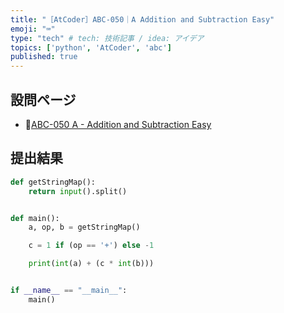 ```yaml
---
title: "［AtCoder］ABC-050｜A Addition and Subtraction Easy"
emoji: "⌨️"
type: "tech" # tech: 技術記事 / idea: アイデア
topics: ['python', 'AtCoder', 'abc']
published: true
---
```


## 設問ページ

- 🔗[ABC-050 A - Addition and Subtraction Easy](https://atcoder.jp/contests/abc050/tasks/abc050_a)

## 提出結果

```python
def getStringMap():
    return input().split()


def main():
    a, op, b = getStringMap()

    c = 1 if (op == '+') else -1

    print(int(a) + (c * int(b)))


if __name__ == "__main__":
    main()
```
